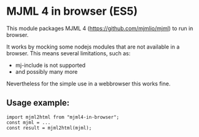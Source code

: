 # MJML 4 in browser (ES5)

This module packages MJML 4 (https://github.com/mjmlio/mjml) to run in browser. 

It works by mocking some nodejs modules that are not available in a browser. This means several limitations, such as:

- mj-include is not supported
- and possibly many more

Nevertheless for the simple use in a webbrowser this works fine.

## Usage example:
```
import mjml2html from "mjml4-in-browser";
const mjml = ...
const result = mjml2html(mjml);
```
